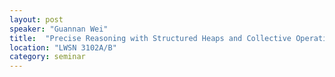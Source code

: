 ```yaml
---
layout: post
speaker: "Guannan Wei"
title:  "Precise Reasoning with Structured Heaps and Collective Operations à la Map/Reduce"
location: "LWSN 3102A/B"
category: seminar
---
```

